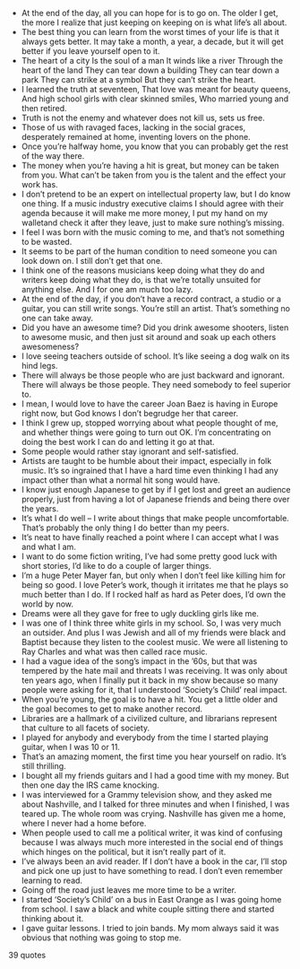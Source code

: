  - At the end of the day, all you can hope for is to go on. The older I get, the more I realize that just keeping on keeping on is what life’s all about.
 - The best thing you can learn from the worst times of your life is that it always gets better. It may take a month, a year, a decade, but it will get better if you leave yourself open to it.
 - The heart of a city Is the soul of a man It winds like a river Through the heart of the land They can tear down a building They can tear down a park They can strike at a symbol But they can’t strike the heart.
 - I learned the truth at seventeen, That love was meant for beauty queens, And high school girls with clear skinned smiles, Who married young and then retired.
 - Truth is not the enemy and whatever does not kill us, sets us free.
 - Those of us with ravaged faces, lacking in the social graces, desperately remained at home, inventing lovers on the phone.
 - Once you’re halfway home, you know that you can probably get the rest of the way there.
 - The money when you’re having a hit is great, but money can be taken from you. What can’t be taken from you is the talent and the effect your work has.
 - I don’t pretend to be an expert on intellectual property law, but I do know one thing. If a music industry executive claims I should agree with their agenda because it will make me more money, I put my hand on my walletand check it after they leave, just to make sure nothing’s missing.
 - I feel I was born with the music coming to me, and that’s not something to be wasted.
 - It seems to be part of the human condition to need someone you can look down on. I still don’t get that one.
 - I think one of the reasons musicians keep doing what they do and writers keep doing what they do, is that we’re totally unsuited for anything else. And I for one am much too lazy.
 - At the end of the day, if you don’t have a record contract, a studio or a guitar, you can still write songs. You’re still an artist. That’s something no one can take away.
 - Did you have an awesome time? Did you drink awesome shooters, listen to awesome music, and then just sit around and soak up each others awesomeness?
 - I love seeing teachers outside of school. It’s like seeing a dog walk on its hind legs.
 - There will always be those people who are just backward and ignorant. There will always be those people. They need somebody to feel superior to.
 - I mean, I would love to have the career Joan Baez is having in Europe right now, but God knows I don’t begrudge her that career.
 - I think I grew up, stopped worrying about what people thought of me, and whether things were going to turn out OK. I’m concentrating on doing the best work I can do and letting it go at that.
 - Some people would rather stay ignorant and self-satisfied.
 - Artists are taught to be humble about their impact, especially in folk music. It’s so ingrained that I have a hard time even thinking I had any impact other than what a normal hit song would have.
 - I know just enough Japanese to get by if I get lost and greet an audience properly, just from having a lot of Japanese friends and being there over the years.
 - It’s what I do well – I write about things that make people uncomfortable. That’s probably the only thing I do better than my peers.
 - It’s neat to have finally reached a point where I can accept what I was and what I am.
 - I want to do some fiction writing, I’ve had some pretty good luck with short stories, I’d like to do a couple of larger things.
 - I’m a huge Peter Mayer fan, but only when I don’t feel like killing him for being so good. I love Peter’s work, though it irritates me that he plays so much better than I do. If I rocked half as hard as Peter does, I’d own the world by now.
 - Dreams were all they gave for free to ugly duckling girls like me.
 - I was one of I think three white girls in my school. So, I was very much an outsider. And plus I was Jewish and all of my friends were black and Baptist because they listen to the coolest music. We were all listening to Ray Charles and what was then called race music.
 - I had a vague idea of the song’s impact in the ’60s, but that was tempered by the hate mail and threats I was receiving. It was only about ten years ago, when I finally put it back in my show because so many people were asking for it, that I understood ‘Society’s Child’ real impact.
 - When you’re young, the goal is to have a hit. You get a little older and the goal becomes to get to make another record.
 - Libraries are a hallmark of a civilized culture, and librarians represent that culture to all facets of society.
 - I played for anybody and everybody from the time I started playing guitar, when I was 10 or 11.
 - That’s an amazing moment, the first time you hear yourself on radio. It’s still thrilling.
 - I bought all my friends guitars and I had a good time with my money. But then one day the IRS came knocking.
 - I was interviewed for a Grammy television show, and they asked me about Nashville, and I talked for three minutes and when I finished, I was teared up. The whole room was crying. Nashville has given me a home, where I never had a home before.
 - When people used to call me a political writer, it was kind of confusing because I was always much more interested in the social end of things which hinges on the political, but it isn’t really part of it.
 - I’ve always been an avid reader. If I don’t have a book in the car, I’ll stop and pick one up just to have something to read. I don’t even remember learning to read.
 - Going off the road just leaves me more time to be a writer.
 - I started ‘Society’s Child’ on a bus in East Orange as I was going home from school. I saw a black and white couple sitting there and started thinking about it.
 - I gave guitar lessons. I tried to join bands. My mom always said it was obvious that nothing was going to stop me.

39 quotes